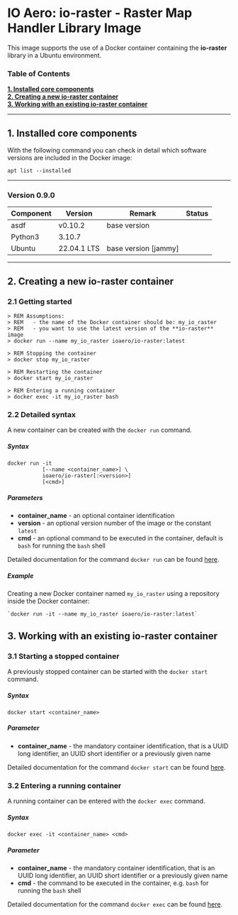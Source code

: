 # IO Aero: io-raster - Raster Map Handler Library Image

This image supports the use of a Docker container containing the **io-raster** library in a Ubuntu environment.

### Table of Contents

**[1. Installed core components](#installed)**<br>
**[2. Creating a new **io-raster** container](#creating)**<br>
**[3. Working with an existing **io-raster** container](#working)**<br>

----

## <a name="installed"></a> 1. Installed core components

With the following command you can check in detail which software versions are included in the Docker image:

    apt list --installed

---

### Version 0.9.0

| Component      | Version     | Remark                           | Status |
|----------------|-------------|----------------------------------|--------|
| asdf           | v0.10.2     | base version                     |        | 
| Python3        | 3.10.7      |                                  |        |
| Ubuntu         | 22.04.1 LTS | base version [jammy]             |        | 

---

## <a name="creating"/> 2. Creating a new **io-raster** container

### 2.1 Getting started

    > REM Assumptions:
    > REM   - the name of the Docker container should be: my_io_raster
    > REM   - you want to use the latest version of the **io-raster** image
    > docker run --name my_io_raster ioaero/io-raster:latest
            
    > REM Stopping the container
    > docker stop my_io_raster
    
    > REM Restarting the container
    > docker start my_io_raster

    > REM Entering a running container
    > docker exec -it my_io_raster bash

### 2.2 Detailed syntax

A new container can be created with the `docker run` command.

##### Syntax

    docker run -it 
               [--name <container_name>] \
               ioaero/io-raster[:<version>] 
               [<cmd>]

##### Parameters

- **container_name** - an optional container identification
- **version** - an optional version number of the image or the constant `latest`
- **cmd** - an optional command to be executed in the container, default is `bash` for running the `bash` shell

Detailed documentation for the command `docker run` can be found [here](https://docs.docker.com/engine/reference/run/).

##### Example

Creating a new Docker container named `my_io_raster` using a repository inside the Docker container:  

    `docker run -it --name my_io_raster ioaero/io-raster:latest`

## <a name="working"/> 3. Working with an existing **io-raster** container

### 3.1 Starting a stopped container

A previously stopped container can be started with the `docker start` command.

##### Syntax

    docker start <container_name>

##### Parameter

- **container_name** - the mandatory container identification, that is a UUID long identifier, an UUID short identifier or a previously given name

Detailed documentation for the command `docker start` can be found [here](https://docs.docker.com/engine/reference/commandline/start/).

### 3.2 Entering a running container

A running container can be entered with the `docker exec` command.

##### Syntax

    docker exec -it <container_name> <cmd>

##### Parameter

- **container_name** - the mandatory container identification, that is an UUID long identifier, an UUID short identifier or a previously given name
- **cmd** - the command to be executed in the container, e.g. `bash` for running the `bash` shell

Detailed documentation for the command `docker exec` can be found [here](https://docs.docker.com/engine/reference/commandline/exec/).
